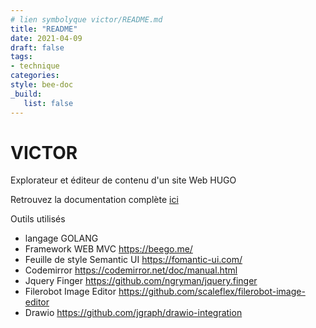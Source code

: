 ```yaml
---
# lien symbolyque victor/README.md
title: "README"
date: 2021-04-09
draft: false
tags:
- technique
categories:
style: bee-doc
_build:
   list: false
---
```

<!--more-->

# VICTOR

Explorateur et éditeur de contenu d'un site Web HUGO

Retrouvez la documentation complète [ici](https://www.billerot.eu/victorhelp/)

Outils utilisés
- langage GOLANG
- Framework WEB MVC https://beego.me/
- Feuille de style Semantic UI https://fomantic-ui.com/
- Codemirror https://codemirror.net/doc/manual.html
- Jquery Finger https://github.com/ngryman/jquery.finger 
- Filerobot Image Editor https://github.com/scaleflex/filerobot-image-editor
- Drawio https://github.com/jgraph/drawio-integration
